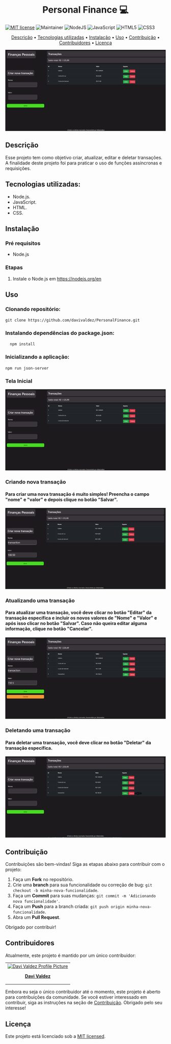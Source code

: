 <h1 align="center" style="font-weight: bold;">Personal Finance 💻</h1>

[![MIT license](https://img.shields.io/badge/License-MIT-green.svg)](https://lbesson.mit-license.org/)
![Maintainer](https://img.shields.io/badge/maintainer-yes-green)
![NodeJS](https://img.shields.io/badge/node.js-6DA55F?style=for-the-badge&logo=node.js&logoColor=white)
![JavaScript](https://img.shields.io/badge/javascript-%23323330.svg?style=for-the-badge&logo=javascript&logoColor=%23F7DF1E)
![HTML5](https://img.shields.io/badge/html5-%23E34F26.svg?style=for-the-badge&logo=html5&logoColor=white)
![CSS3](https://img.shields.io/badge/css3-%231572B6.svg?style=for-the-badge&logo=css3&logoColor=white)

<p align="center">
 <a href="#descrição">Descrição</a> • 
 <a href="#tecnologias-utilizadas">Tecnologias utilizadas</a> • 
 <a href="#instalação">Instalação</a> • 
 <a href="#uso">Uso</a> •
 <a href="#contribuição">Contribuição</a> •
 <a href="#contribuidores">Contribuidores</a> •
 <a href="#licença">Licença</a> 
</p>

<p align="center">
    <img src="./public/resources/images/home.PNG" alt="Home Screen">
</p>

## Descrição

Esse projeto tem como objetivo criar, atualizar, editar e deletar transações. A finalidade deste projeto foi para praticar o uso de funções assíncronas e requisições.

## Tecnologias utilizadas:

- Node.js.
- JavaScript.
- HTML.
- CSS.

## Instalação

### Pré requisitos

- Node.js

### Etapas

1. Instale o Node.js em https://nodejs.org/en

## Uso

### Clonando repositório:

    git clone https://github.com/davivaldez/PersonalFinance.git

### Instalando dependências do package.json:

      npm install

### Inicializando a aplicação:

    npm run json-server

### Tela Inicial

<p align="center">
    <img src="./public/resources/images/home.PNG" alt="Home Screen">
</p>

### Criando nova transação

#### Para criar uma nova transação é muito simples! Preencha o campo "nome" e "valor" e depois clique no botão "Salvar".

<p align="center">
    <img src="./public/resources/images/transaction-create.PNG" alt="Create Transaction">
</p>

### Atualizando uma transação

#### Para atualizar uma transação, você deve clicar no botão "Editar" da transação específica e incluir os novos valores de "Nome" e "Valor" e após isso clicar no botão "Salvar". Caso não queira editar alguma informação, clique no botão "Cancelar".

<p align="center">
    <img src="./public/resources/images/transaction-update.PNG" alt="Update Transaction">
</p>

### Deletando uma transação

#### Para deletar uma transação, você deve clicar no botão "Deletar" da transação específica.

<p align="center">
    <img src="./public/resources/images/transaction-delete.PNG" alt="Update Transaction">
</p>

## Contribuição

Contribuições são bem-vindas! Siga as etapas abaixo para contribuir com o projeto:

1. Faça um **Fork** no repositório.
2. Crie uma **branch** para sua funcionalidade ou correção de bug: `git checkout -b minha-nova-funcionalidade`.
3. Faça um **Commit** para suas mudanças: `git commit -m 'Adicionando nova funcionalidade'`.
4. Faça um **Push** para a branch criada: `git push origin minha-nova-funcionalidade`.
5. Abra um **Pull Request**.

Obrigado por contribuir!

## Contribuidores

Atualmente, este projeto é mantido por um único contribuidor:

<table>
  <tr>
    <td align="center">
      <a href="https://github.com/davivaldez">
        <img src="https://avatars.githubusercontent.com/u/131072655?v=4" width="100px;" alt="Davi Valdez Profile Picture"/><br>
        <p>
          <b>Davi Valdez</b>
        </p>
      </a>
    </td>
  </tr>
</table>

Embora eu seja o único contribuidor até o momento, este projeto é aberto para contribuições da comunidade. Se você estiver interessado em contribuir, siga as instruções na seção de [Contribuição](#contribuição). Obrigado pelo seu interesse!

## Licença

Este projeto está licenciado sob a [MIT licensed](./LICENSE).
